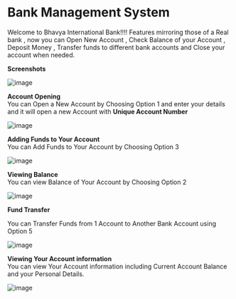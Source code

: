 # Bank Management System
Welcome to Bhavya International Bank!!!! Features mirroring those of a Real bank , now you can Open New Account , Check Balance of your Account , Deposit Money , Transfer funds to different bank accounts and Close your account when needed.

**Screenshots**

![image](https://github.com/BhavyaJain2004/Bhavyainternationalbank/assets/117174326/00209ddb-1bac-4597-816c-d4b8fe6c85a0)

**Account Opening**
<br>
You can Open a New Account by Choosing Option 1 and enter your details and it will open a new Account with **Unique Account Number** 
<br>

![image](https://github.com/BhavyaJain2004/Bhavyainternationalbank/assets/117174326/651a4de1-eebc-478d-b0a4-91c185376c03)

**Adding Funds to Your Account**
<br>
You can Add Funds to Your Account by Choosing Option 3
<br>

![image](https://github.com/BhavyaJain2004/Bhavyainternationalbank/assets/117174326/8353769f-0661-4ca7-b6a7-69ab3fb84b80)

**Viewing Balance**
<br>
You can view Balance of Your Account by Choosing Option 2
<br>


![image](https://github.com/BhavyaJain2004/Bhavyainternationalbank/assets/117174326/3a7c2e86-6a43-48f3-9746-8f85b4fc5e60)

**Fund Transfer**
<br>

You can Transfer Funds from 1 Account to Another Bank Account using Option 5
<br>


![image](https://github.com/BhavyaJain2004/Bhavyainternationalbank/assets/117174326/0cf56fbe-a4ee-485f-bc1e-69d521400a0f)

**Viewing Your Account information**
<br>
You can view Your Account information including Current Account Balance and your Personal Details.
<br>


![image](https://github.com/BhavyaJain2004/Bhavyainternationalbank/assets/117174326/e1567595-3734-4a2c-985e-55b809832e52)





